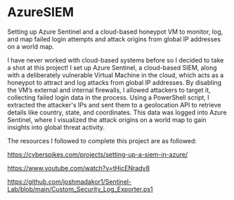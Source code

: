 # AzureSIEM
Setting up Azure Sentinel and a cloud-based honeypot VM to monitor, log, and map failed login attempts and attack origins from global IP addresses on a world map.

I have never worked with cloud-based systems before so I decided to take a shot at this project! I set up Azure Sentinel, a cloud-based SIEM, along with a deliberately vulnerable Virtual Machine in the cloud, which acts as a honeypot to attract and log attacks from global IP addresses. By disabling the VM’s external and internal firewalls, I allowed attackers to target it, collecting failed login data in the process. Using a PowerShell script, I extracted the attacker's IPs and sent them to a geolocation API to retrieve details like country, state, and coordinates. This data was logged into Azure Sentinel, where I visualized the attack origins on a world map to gain insights into global threat activity.

The resources I followed to complete this project are as followed:

https://cyberspikes.com/projects/setting-up-a-siem-in-azure/

https://www.youtube.com/watch?v=tHicENradv8

https://github.com/joshmadakor1/Sentinel-Lab/blob/main/Custom_Security_Log_Exporter.ps1


